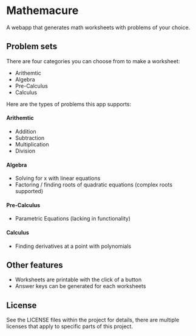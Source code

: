 # Mathemacure

A webapp that generates math worksheets with problems of your choice.

## Problem sets

There are four categories you can choose from to make a worksheet:
- Arithemtic
- Algebra
- Pre-Calculus
- Calculus

Here are the types of problems this app supports:

#### Arithemtic
- Addition
- Subtraction
- Multiplication
- Division

#### Algebra
- Solving for x with linear equations
- Factoring / finding roots of quadratic equations (complex roots supported)

#### Pre-Calculus
- Parametric Equations (lacking in functionality)

#### Calculus
- Finding derivatives at a point with polynomials

## Other features
- Worksheets are printable with the click of a button
- Answer keys can be generated for each worksheets

## License
See the LICENSE files within the project for details, there are multiple licenses that apply to specific parts of this project.

